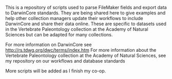 This is a repository of scripts used to parse FileMaker fields and export data to DarwinCore standards. They are being shared here to give examples and help other collection managers update their workflows to include DarwinCore and share their data online. These are specific to datasets used in the Vertebrate Paleontology collection at the Academy of Natural Sciences but can be adapted for many collections. 

For more information on DarwinCore see http://rs.tdwg.org/dwc/terms/index.htm
For more information about the Vertebrate Paleontology collection at the Academy of Natural Sciences, see my repository on our workflows and database standards

More scripts will be added as I finish my co-op.
